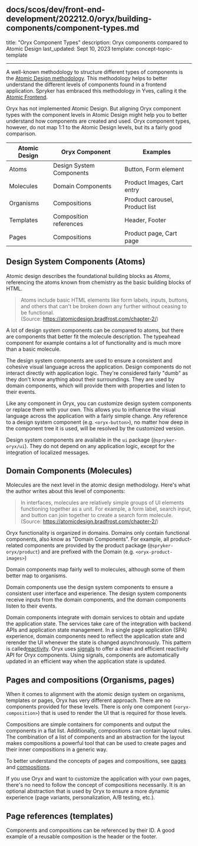 ## docs/scos/dev/front-end-development/202212.0/oryx/building-components/component-types.md

title: "Oryx Component Types"
description: Oryx components compared to Atomic Design
last_updated: Sept 10, 2023
template: concept-topic-template

---

A well-known methodology to structure different types of components is the [Atomic Design methodology](https://bradfrost.com/blog/post/atomic-web-design/). This methodology helps to better understand the different levels of components found in a frontend application. Spryker has embraced this methodology in Yves, calling it the [Atomic Frontend](/docs/scos/dev/front-end-development/202307.0/yves/atomic-frontend/atomic-front-end-general-overview.html#basic-concepts).

Oryx has not implemented Atomic Design. But aligning Oryx component types with the component levels in Atomic Design might help you to better understand how components are created and used. Oryx component types, however, do not map 1:1 to the Atomic Design levels, but its a fairly good comparison.

| Atomic Design | Oryx Component           | Examples                       |
| ------------- | ------------------------ | ------------------------------ |
| Atoms         | Design System Components | Button, Form element           |
| Molecules     | Domain Components        | Product Images, Cart entry     |
| Organisms     | Compositions             | Product carousel, Product list |
| Templates     | Composition references   | Header, Footer                 |
| Pages         | Compositions             | Product page, Cart page        |

## Design System Components (Atoms)

Atomic design describes the foundational building blocks as _Atoms_, referencing the atoms known from chemistry as the basic building blocks of HTML.

> Atoms include basic HTML elements like form labels, inputs, buttons, and others that can't be broken down any further without ceasing to be functional.  
> (Source: https://atomicdesign.bradfrost.com/chapter-2/)

A lot of design system components can be compared to atoms, but there are components that better fit the molecule description. The typeahead component for example contains a lot of functionality and is much more than a basic molecule.

The design system components are used to ensure a consistent and cohesive visual language across the application. Design components do not interact directly with application logic. They're considered fairly "dumb" as they don't know anything about their surroundings. They are used by domain components, which will provide them with properties and listen to their events.

Like any component in Oryx, you can customize design system components or replace them with your own. This allows you to influence the visual language across the application with a fairly simple change. Any reference to a design system component (e.g. `<oryx-button>`), no matter how deep in the component tree it is used, will be resolved by the customized version.

Design system components are available in the `ui` package (`@spryker-oryx/ui`). They do not depend on any application logic, except for the integration of localized messages.

## Domain Components (Molecules)

Molecules are the next level in the atomic design methodology. Here's what the author writes about this level of components:

> In interfaces, molecules are relatively simple groups of UI elements functioning together as a unit. For example, a form label, search input, and button can join together to create a search form molecule.  
> (Source: https://atomicdesign.bradfrost.com/chapter-2/)

Oryx functionality is organized in domains. Domains only contain functional components, also know as "Domain Components". For example, all product-related components are provided by the product package (`@spryker-oryx/product`) and are prefixed with the Domain (e.g. `<oryx-product-images>`)

Domain components map fairly well to molecules, although some of them better map to organisms.

Domain components use the design system components to ensure a consistent user interface and experience. The design system components receive inputs from the domain components, and the domain components listen to their events.

Domain components integrate with domain services to obtain and update the application state. The services take care of the integration with backend APIs and application state management. In a single page application (SPA) experience, domain components need to reflect the application state and rerender the UI whenever the state is changed asynchronously. This pattern is called[reactivity](/docs/scos/dev/front-end-development/202307.0/oryx/reactivity/reactivity.html). Oryx uses [signals](/docs/scos/dev/front-end-development/202307.0/oryx/reactivity/signals.html) to offer a clean and efficient reactivity API for Oryx components. Using signals, components are automatically updated in an efficient way when the application state is updated.

## Pages and compositions (Organisms, pages)

When it comes to alignment with the atomic design system on organisms, templates or pages, Oryx has very different approach. There are no components provided for these levels. There is only one component (`<oryx-composition>`) that is used to render the UI that is required for those levels.

Compositions are simple containers for components and output the components in a flat list. Additionally, compositions can contain layout rules. The combination of a list of components and an abstraction for the layout makes compositions a powerful tool that can be used to create pages and their inner compositions in a generic way.

To better understand the concepts of pages and compositions, see [pages](/docs/scos/dev/front-end-development/{{page.version}}/oryx/building-pages/oryx-pages.html) and [compositions](/docs/scos/dev/front-end-development/{{page.version}}/oryx/building-pages/oryx-compositions.html).

If you use Oryx and want to customize the application with your own pages, there's no need to follow the concept of compositions necessarily. It is an optional abstraction that is used by Oryx to ensure a more dynamic experience (page variants, personalization, A/B testing, etc.).

## Page references (templates)

Components and compositions can be referenced by their ID. A good example of a reusable composition is the header or the footer.
